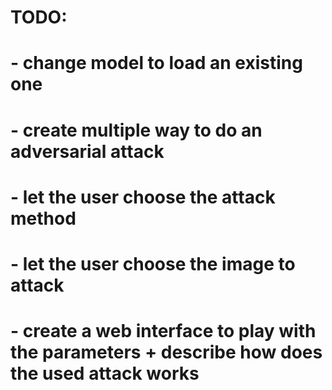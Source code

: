 # TODO:
# - change model to load an existing one
# - create multiple way to do an adversarial attack
# - let the user choose the attack method
# - let the user choose the image to attack
# - create a web interface to play with the parameters + describe how does the used attack works